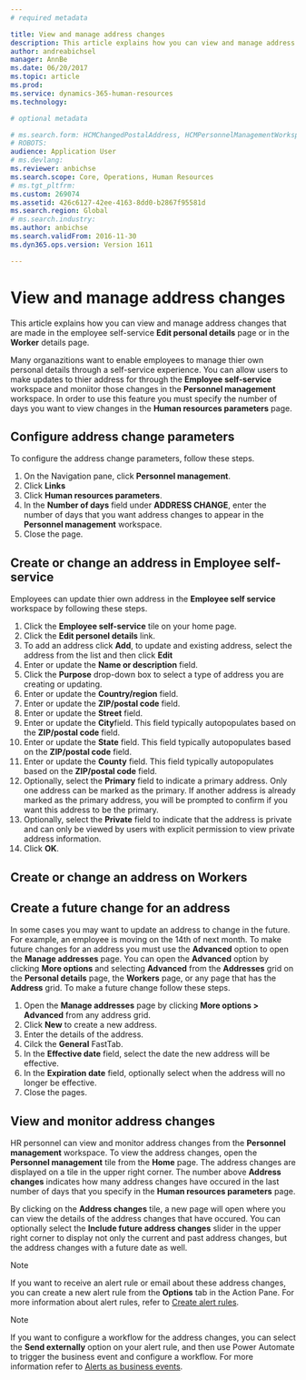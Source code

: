 ```yaml
---
# required metadata

title: View and manage address changes
description: This article explains how you can view and manage address changes that are made in the employee self-service **Edit personal details** page or in the **Worker** details page.
author: andreabichsel
manager: AnnBe
ms.date: 06/20/2017
ms.topic: article
ms.prod: 
ms.service: dynamics-365-human-resources
ms.technology: 

# optional metadata

# ms.search.form: HCMChangedPostalAddress, HCMPersonnelManagementWorkspace, HRMParameters
# ROBOTS: 
audience: Application User
# ms.devlang: 
ms.reviewer: anbichse
ms.search.scope: Core, Operations, Human Resources
# ms.tgt_pltfrm: 
ms.custom: 269074
ms.assetid: 426c6127-42ee-4163-8dd0-b2867f95581d
ms.search.region: Global
# ms.search.industry: 
ms.author: anbichse
ms.search.validFrom: 2016-11-30
ms.dyn365.ops.version: Version 1611

---
```


# View and manage address changes

This article explains how you can view and manage address changes that are made in the employee self-service **Edit personal details** page or in the **Worker** details page.

Many organazitions want to enable employees to manage thier own personal details through a self-service experience. You can allow users to make updates to thier address for through the **Employee self-service** workspace and moniitor those changes in the **Personnel management** workspace. In order to use this feature you must specify the number of days you want to view changes in the **Human resources parameters** page.

## Configure address change parameters
To configure the address change parameters, follow these steps.
1. On the Navigation pane, click **Personnel management**.
2. Click **Links**
3. Click **Human resources parameters**.
4. In the **Number of days** field under **ADDRESS CHANGE**, enter the number of days that you want address changes to appear in the **Personnel management** workspace.
5. Close the page.

## Create or change an address in Employee self-service
Employees can update thier own address in the **Employee self service** workspace by following these steps.

1. Click the **Employee self-service** tile on your home page.
2. Click the **Edit personel details** link.
3. To add an address click **Add**, to update and existing address, select the address from the list and then click **Edit**
4. Enter or update the **Name or description** field.
5. Click the **Purpose** drop-down box to select a type of address you are creating or updating.
6. Enter or update the **Country/region** field.
7. Enter or update the **ZIP/postal code** field.
8. Enter or update the **Street** field.
9. Enter or update the **City**field. This field typically autopopulates based on the **ZIP/postal code** field.
10. Enter or update the **State** field. This field typically autopopulates based on the **ZIP/postal code** field.
11. Enter or update the **County** field. This field typically autopopulates based on the **ZIP/postal code** field.
12. Optionally, select the **Primary** field to indicate a primary address. Only one address can be marked as the primary. If another address is already marked as the primary address, you will be prompted to confirm if you want this address to be the primary.
13. Optionally, select the **Private** field to indicate that the address is private and can only be viewed by users with explicit permission to view private address information.
14. Click **OK**.

## Create or change an address on Workers


## Create a future change for an address
In some cases you may want to update an address to change in the future. For example, an employee is moving on the 14th of next month. To make future changes for an address you must use the **Advanced** option to open the **Manage addresses** page. You can open the **Advanced** option by clicking **More options** and selecting **Advanced** from the **Addresses** grid on the **Personal details** page, the **Workers** page, or any page that has the **Address** grid. To make a future change follow these steps.

1. Open the **Manage addresses** page by clicking **More options > Advanced** from any address grid.
2. Click **New** to create a new address.
3. Enter the details of the address.
4. Cilck the **General** FastTab.
5. In the **Effective date** field, select the date the new address will be effective.
6. In the **Expiration date** field, optionally select when the address will no longer be effective.
7. Close the pages.

## View and monitor address changes
HR personnel can view and monitor address changes from the **Personnel management** workspace. To view the address changes, open the **Personnel management** tile from the **Home** page. The address changes are displayed on a tile in the upper right corner. The number above **Address changes** indicates how many address changes have occured in the last number of days that you specify in the **Human resources parameters** page. 

By clicking on the **Address changes** tile, a new page will open where you can view the details of the address changes that have occured. You can optionally select the **Include future address changes** slider in the upper right corner to display not only the current and past address changes, but the address changes with a future date as well.

> [!NOTE]
> If you want to receive an alert rule or email about these address changes, you can create a new alert rule from the **Options** tab in the Action Pane. For more information about alert rules, refer to [Create alert rules](/fin-ops-core/fin-ops/get-started/create-alert-rules.md).

> [!NOTE]
> If you want to configure a workflow for the address changes, you can select the **Send externally** option on your alert rule, and then use Power Automate to trigger the business event and configure a workflow. For more information refer to [Alerts as business events](/fin-ops-core/dev-itpro/business-events/alerts-business-events.md).

